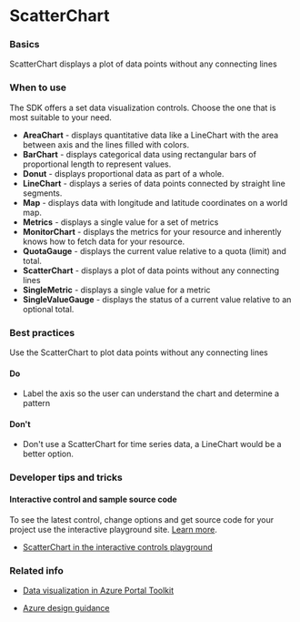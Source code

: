 ﻿# ScatterChart

 
<a name="basics"></a>
### Basics
ScatterChart displays a plot of data points without any connecting lines  


<!-- TODO get an IMAGE to embed here -->

<!-- TODO get an SAMPLE CODE to embed here -->

 
<a name="when-to-use"></a>
### When to use
The SDK offers a set data visualization controls.  Choose the one that is most suitable to your need.
* **AreaChart** - displays quantitative data like a LineChart with the area between axis and the lines filled with colors.
* **BarChart** - displays categorical data using rectangular bars of proportional length to represent values.
* **Donut** - displays proportional data as part of a whole.
* **LineChart** - displays a series of data points connected by straight line segments.
* **Map** - displays data with longitude and latitude coordinates on a world map.
* **Metrics** - displays a single value for a set of metrics
* **MonitorChart** - displays the metrics for your resource and inherently knows how to fetch data for your resource.
* **QuotaGauge** - displays the current value relative to a quota (limit) and total.
* **ScatterChart** - displays a plot of data points without any connecting lines
* **SingleMetric** - displays a single value for a metric
* **SingleValueGauge** - displays the status of a current value relative to an optional total.  



 
<a name="best-practices"></a>
### Best practices
Use the ScatterChart to plot data points without any connecting lines

<a name="best-practices-do"></a>
#### Do

* Label the axis so the user can understand the chart and determine a pattern

<a name="best-practices-don-t"></a>
#### Don&#39;t

* Don't use a ScatterChart for time series data, a LineChart would be a better option.



 
<a name="developer-tips-and-tricks"></a>
### Developer tips and tricks



<a name="developer-tips-and-tricks-interactive-control-and-sample-source-code"></a>
#### Interactive control and sample source code
To see the latest control, change options and get source code for your project use the interactive playground site.  [Learn more](./top-extensions-controls-playground.md).

*  <a href="https://ms.portal.azure.com/?Microsoft_Azure_Playground=true#blade/Microsoft_Azure_Playground/ControlsIndexBlade/ScatterChart_create_Playground" target="_blank">ScatterChart in the interactive controls playground</a>

 


 
<a name="related-info"></a>
### Related info

* <a href="https://www.figma.com/file/Bwn8rmUOYtnPRwA3JoQTBn/Azure-Portal-Toolkit?node-id=3759%3A411280" target="_blank">Data visualization in Azure Portal Toolkit</a>

* [Azure design guidance](http://aka.ms/portalfx/design)


